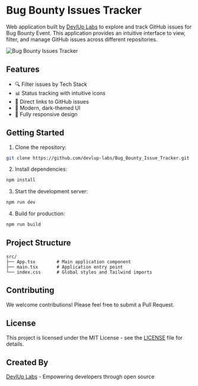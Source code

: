 # Bug Bounty Issues Tracker

Web application built by [DevlUp Labs](https://github.com/devlup-labs/)  to explore and track GitHub issues for Bug Bounty Event. This application provides an intuitive interface to view, filter, and manage GitHub issues across different repositories.

![Bug Bounty Issues Tracker](https://res.cloudinary.com/dc6hyuhc9/image/upload/v1730549557/Screenshot_2024-11-02_174141_lw5qta.png)

## Features

- 🔍 Filter issues by Tech Stack
- 📊 Status tracking with intuitive icons
- 🔗 Direct links to GitHub issues
- 🎨 Modern, dark-themed UI
- 📱 Fully responsive design

## Getting Started

1. Clone the repository:
```bash
git clone https://github.com/devlup-labs/Bug_Bounty_Issue_Tracker.git
```

2. Install dependencies:
```bash
npm install
```

3. Start the development server:
```bash
npm run dev
```

4. Build for production:
```bash
npm run build
```

## Project Structure

```
src/
├── App.tsx        # Main application component
├── main.tsx       # Application entry point
└── index.css      # Global styles and Tailwind imports
```

## Contributing

We welcome contributions! Please feel free to submit a Pull Request.

## License

This project is licensed under the MIT License - see the [LICENSE](LICENSE) file for details.


## Created By

[DevlUp Labs](https://github.com/devlup-labs/) - Empowering developers through open source

